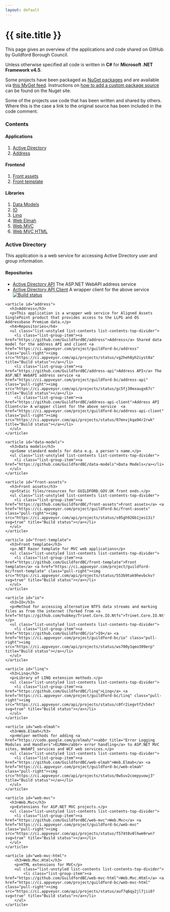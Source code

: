 ```yaml
---
layout: default
---
```


<div class="page-header">
    <h1>{{ site.title }}</h1>
</div>

<p class="lead">This page gives an overview of the applications and code shared on GitHub by Guildford Borough Council.</p>

Unless otherwise specified all code is written in **C#** for **Microsoft .NET Framework v4.5**.

Some projects have been packaged as [NuGet packages](http://www.nuget.org/) and are available via [this MyGet feed](https://www.myget.org/F/guildford-bc/). Instructions on [how to add a custom package source](http://docs.nuget.org/docs/start-here/managing-nuget-packages-using-the-dialog#Package_Sources) can be found on the Nuget site.

Some of the projects use code that has been written and shared by others. Where this is the case a link to the original source has been included in the code comment.

<div class="row">
  <div class="col-md-3">
    <nav>
      <h3>Contents</h3>
      <h4>Applications</h4>
      <ol class="list-group list-contents list-contents-bottom-divider">
          <li class="list-group-item"><a href="#active-directory">Active Directory</a></li>
          <li class="list-group-item"><a href="#address">Address</a></li>
      </ol>
      <h4>Frontend</h4>
      <ol class="list-group list-contents list-contents-bottom-divider">
          <li class="list-group-item"><a href="#front-assets">Front assets</a></li>
          <li class="list-group-item"><a href="#front-template">Front template</a></li>
      </ol>
      <h4>Libraries</h4>
      <ol class="list-unstyled list-contents list-contents-bottom-divider">
          <li class="list-group-item"><a href="#data-models">Data Models</a></li>
          <li class="list-group-item"><a href="#io">IO</a></li>
          <li class="list-group-item"><a href="#linq">Linq</a></li>
          <li class="list-group-item"><a href="#web-elmah">Web Elmah</a></li>
          <li class="list-group-item"><a href="#web-mvc">Web MVC</a></li>
          <li class="list-group-item"><a href="#web-mvc-html">Web MVC HTML</a></li>
      </ol>
    </nav>
  </div>

  <div class="col-md-8 col-md-offset-1">
    <article id="active-directory">
      <h3>Active Directory</h3>
      <p>This application is a web service for accessing Active Directory user and group information.</p>
      <h4>Repositories</h4>
      <ul class="list-unstyled list-contents list-contents-top-divider">
        <li class="list-group-item"><a href="https://github.com/GuildfordBC/activedirectory-api">Active Directory API</a> The ASP.NET WebAPI address service</li>
        <li class="list-group-item"><a href="https://github.com/GuildfordBC/activedirectory-api-client">Active Directory API Client</a> A wrapper client for the above service <a href="https://ci.appveyor.com/project/guildford-bc/activedirectory-api-client" class="pull-right"><img src="https://ci.appveyor.com/api/projects/status/bixvmdk65i1pk9rd" title="Build status"></a></li>
      </ul>
    </article>

    <article id="address">
      <h3>Address</h3>
      <p>This application is a wrapper web service for Aligned Assets SinglePoint product that provides access to the LLPG and OS Addressbase Premium data.</p>
      <h4>Repositories</h4>
      <ul class="list-unstyled list-contents list-contents-top-divider">
        <li class="list-group-item"><a href="https://github.com/GuildfordBC/address">Address</a> Shared data model for the address API and client <a href="https://ci.appveyor.com/project/guildford-bc/address" class="pull-right"><img src="https://ci.appveyor.com/api/projects/status/vg2heh8yh2iyst8a" title="Build status"></a></li>
        <li class="list-group-item"><a href="https://github.com/GuildfordBC/address-api">Address API</a> The ASP.NET WebAPI address service <a href="https://ci.appveyor.com/project/guildford-bc/address-api" class="pull-right"><img src="https://ci.appveyor.com/api/projects/status/gc5fj30exaugx67c" title="Build status"></a></li>
        <li class="list-group-item"><a href="https://github.com/GuildfordBC/address-api-client">Address API Client</a> A wrapper client for the above service  <a href="https://ci.appveyor.com/project/guildford-bc/address-api-client" class="pull-right"><img src="https://ci.appveyor.com/api/projects/status/07mnvjkqa94r2rwk" title="Build status"></a></li>
      </ul>
    </article>

    <article id="data-models">
      <h3>Data models</h3>
      <p>Some standard models for data e.g. a person's name.</p>
      <ul class="list-unstyled list-contents list-contents-top-divider">
        <li class="list-group-item"><a href="https://github.com/GuildfordBC/data-models">Data Models</a></li>
      </ul>
    </article>

    <article id="front-assets">
      <h3>Front assets</h3>
      <p>Static files/resources for GUILDFORD.GOV.UK front ends.</p>
      <ul class="list-unstyled list-contents list-contents-top-divider">
        <li class="list-group-item"><a href="https://github.com/GuildfordBC/front-assets">Front assets</a> <a href="https://ci.appveyor.com/project/guildford-bc/front-assets" class="pull-right"><img src="https://ci.appveyor.com/api/projects/status/s05gh926b1jes13i?svg=true" title="Build status"></a></li>
      </ul>
    </article>

    <article id="front-template">
      <h3>Front template</h3>
      <p>.NET Razor template for MVC web applications</p>
      <ul class="list-unstyled list-contents list-contents-top-divider">
        <li class="list-group-item"><a href="https://github.com/GuildfordBC/front-template">Front template</a> <a href="https://ci.appveyor.com/project/guildford-bc/front-template" class="pull-right"><img src="https://ci.appveyor.com/api/projects/status/553b9tak9hevbckv?svg=true" title="Build status"></a></li>
      </ul>
    </article>

    <article id="io">
      <h3>IO</h3>
      <p>Method for accessing alternative NTFS data streams and marking files as from the internet (forked from <a href="https://github.com/hubkey/Trinet.Core.IO.Ntfs">Trinet.Core.IO.Ntfs</a>).</p>
      <ul class="list-unstyled list-contents list-contents-top-divider">
        <li class="list-group-item"><a href="https://github.com/GuildfordBC/io">IO</a> <a href="https://ci.appveyor.com/project/guildford-bc/io" class="pull-right"><img src="https://ci.appveyor.com/api/projects/status/ws700y1qeo309erp" title="Build status"></a></li>
      </ul>
    </article>

    <article id="linq">
      <h3>Linq</h3>
      <p>Library of LINQ extension methods.</p>
      <ul class="list-unstyled list-contents list-contents-top-divider">
        <li class="list-group-item"><a href="https://github.com/GuildfordBC/linq">Linq</a> <a href="https://ci.appveyor.com/project/guildford-bc/linq" class="pull-right"><img src="https://ci.appveyor.com/api/projects/status/c0fr2iegvtf2v54x?svg=true" title="Build status"></a></li>
      </ul>
    </article>

    <article id="web-elmah">
      <h3>Web.Elmah</h3>
      <p>Helper methods for adding <a href="https://code.google.com/p/elmah/"><abbr title="Error Logging Modules and Handlers">ELMAH</abbr> error handling</a> to ASP.NET MVC sites, WebAPI services and WCF web services.</p>
      <ul class="list-unstyled list-contents list-contents-top-divider">
        <li class="list-group-item"><a href="https://github.com/GuildfordBC/web-elmah">Web.Elmah</a> <a href="https://ci.appveyor.com/project/guildford-bc/web-elmah" class="pull-right"><img src="https://ci.appveyor.com/api/projects/status/0w5uv2coepyuowj3" title="Build status"></a></li>
      </ul>
    </article>

    <article id="web-mvc">
      <h3>Web.Mvc</h3>
      <p>Extensions for ASP.NET MVC projects.</p>
      <ul class="list-unstyled list-contents list-contents-top-divider">
        <li class="list-group-item"><a href="https://github.com/GuildfordBC/web-mvc">Web.Mvc</a> <a href="https://ci.appveyor.com/project/guildford-bc/web-mvc" class="pull-right"><img src="https://ci.appveyor.com/api/projects/status/f574t0v0lhwm9rwn?svg=true" title="Build status"></a></li>
      </ul>
    </article>
    
    <article id="web-mvc-html">
        <h3>Web.Mvc.Html</h3>
        <p>HTML extensions for MVC</p>
        <ul class="list-unstyled list-contents list-contents-top-divider">
            <li class="list-group-item"><a href="https://github.com/GuildfordBC/web-mvc-html">Web.Mvc.Html</a> <a href="https://ci.appveyor.com/project/guildford-bc/web-mvc-html" class="pull-right"><img src="https://ci.appveyor.com/api/projects/status/auf7q6qy2jl7jii0?svg=true" title="Build status"></a></li>
        </ul>
    </article>
    
  </div>
</div>
